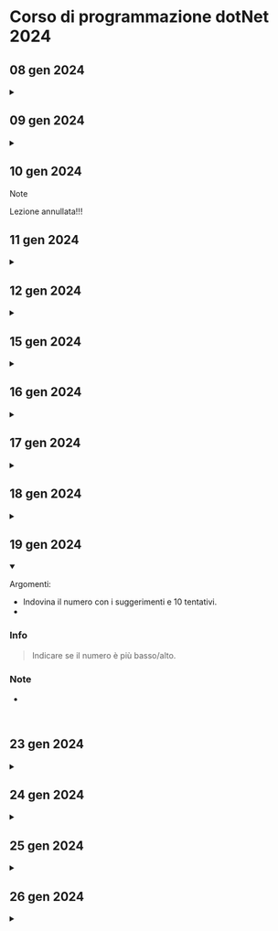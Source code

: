 # Corso di programmazione dotNet 2024

## 08 gen 2024
<details>
    <summary> </summary>
    Presentazione del corso e dei compagni.
</details>

## 09 gen 2024
<details>
    <summary> </summary>
</details>

## 10 gen 2024

> [!NOTE]  
> Lezione annullata!!!

## 11 gen 2024
<details>
    <summary> </summary>
</details>

## 12 gen 2024
<details>
    <summary> </summary>
</details>

## 15 gen 2024
<details>
    <summary> </summary>
</details>

## 16 gen 2024
<details>
    <summary> </summary>
</details>

## 17 gen 2024
<details>
    <summary> </summary>
    Argomenti:  
- Fizz Buzz

</details>


## 18 gen 2024
<details>
    <summary> </summary>

Argomenti:
- Creazione prima calcolatrice.
- Utilizzare le etichette nel codice per il comando "goto"
- Gestire le lingue 'CurrentCulture'
- Gestire il punto o la virgola in inserimento double
- Gestire l'output dei decimali 
- Bitwise operator
- Programma che genera un numero random e chiede di indovinare il numero

### Info
>Utilizziamo il costrutto switch.  
>Verifichiamo l'input inserito, deve essere di tipo intero.  
>Controlla che lo zero non sia inserito nella divisione.  
>Prova le due versioni.  
>Utilizza i double.

### Note
- attenzione a come si scrive il numero double (virgola o punto).
Possibile soluzione:

```c#
    double a = double.Parse(Console.ReadLine()!.Replace(".",","));
```
</details>

## 19 gen 2024
<details open>
    <summary> </summary>

Argomenti:
- Indovina il numero con i suggerimenti e 10 tentativi.  
- 


### Info
> Indicare se il numero è più basso/alto.  
> 
>
> 
>

### Note
- 

```c#
    
```
</details>

## 23 gen 2024
<details>
    <summary> </summary>

Argomenti:
- 


### Info
>
> 
>
> 
>

### Note
- 

```c#
    
```
</details>

## 24 gen 2024
<details>
    <summary> </summary>

Argomenti:
- 


### Info
>
> 
>
> 
>

### Note
- 

```c#
    
```
</details>

## 25 gen 2024
<details>
    <summary> </summary>

Argomenti:
- 


### Info
>
> 
>
> 
>

### Note
- 

```c#
    
```
</details>

## 26 gen 2024
<details>
    <summary> </summary>

Argomenti:
- 


### Info
>
> 
>
> 
>

### Note
- 

```c#
    
```
</details>